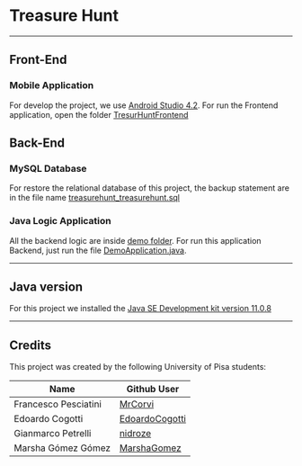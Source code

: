 # Treasure Hunt 

- - - -

## Front-End

### Mobile Application

For develop the project, we use [Android Studio 4.2](https://developer.android.com/studio?gclid=CjwKCAjwnPOEBhA0EiwA609RebjwdXaYB9chNlp1R8INwTnl2KzwI_Y4Y_uh2CBMbo_MZHH2kGfHLBoCQdcQAvD_BwE&gclsrc=aw.ds). For run the Frontend application, open the folder [TresurHuntFrontend](TresurHuntFrontend/)

## Back-End

### MySQL Database

For restore the relational database of this project, the backup statement are in the file name [treasurehunt_treasurehunt.sql](treasurehunt_treasurehunt.sql)

### Java Logic Application

All the backend logic are inside [demo folder](demo/). For run this application Backend, just run the file [DemoApplication.java](demo/src/main/java/com/example/demo/DemoApplication.java).

- - - -

## Java version

For this project we installed the [Java SE Development kit version 11.0.8](https://www.oracle.com/java/technologies/javase-jdk11-downloads.html)

- - - -

## Credits

This project was created by the following University of Pisa students:

Name  | Github User
------------- | -------------
Francesco Pesciatini  | [MrCorvi](https://github.com/MrCorvi)
Edoardo Cogotti  | [EdoardoCogotti](https://github.com/EdoardoCogotti)
Gianmarco Petrelli| [nidroze](https://github.com/nidroze)
Marsha Gómez Gómez | [MarshaGomez](https://github.com/MarshaGomez)